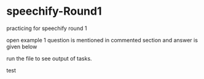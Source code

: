 # speechify-Round1
practicing for speechify round 1

open example 1 question is mentioned in commented section 
and answer is given below

run the file to see output of tasks.

test
